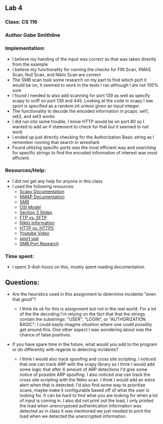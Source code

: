 ## Lab 4
### Class: CS 116
### Author Gabe Smithline

### Implementation:
- I believe my handing of the input was correct as that was taken directly from the example
- I believe my functionality for running the checks for FIN Scan, XMAS Scan, Null Scan, and Nikto Scan are correct
- The SMB scan took some research on my part to find which port it would be on, It seemed to work in the tests I ran although I am not 100% sure
- I found I needed to also add scanning for port 139 as well as specify scapy to sniff on port 139 and 445.  Looking at the code in scapy I see sport is specified as a random int unless given an input integer. 
- The functionality to decode the encoded information in pcaps: set1, set2, and set3 works
- I did run into some trouble, I know HTTP would be on port 80 so I wanted to add an if statement to check for that but it seemed to not work
- I ended up just directly checking for the Authorization Basic string as I remember running that search in wireshark
- Found utilizing specific ports was the most efficient way and searching for specific strings to find the encoded information of interest was most efficient.

### Resources/Help:
- I did not get any help for anyone in this class 
- I used the following resources:
    - [Scapy Documentation](https://buildmedia.readthedocs.org/media/pdf/scapy/stable/scapy.pdf)
    - [NMAP Documentation](https://nmap.org/docs.html)
    - [SMB](https://www.upguard.com/blog/smb-port#:~:text=SMB%20is%20a%20network%20file,dialects%20that%20communicate%20over%20NetBIOS.)
    - [OSI Model](https://www.imperva.com/learn/application-security/osi-model/)
    - [Section 3 Slides](https://canvas.tufts.edu/courses/40248/pages/3-dot-2-reading?module_item_id=827092)
    - [FTP vs. SFTP](https://titanftp.com/2021/02/23/whats-the-difference-ftp-sftp-and-ftp-s/#:~:text=The%20FTP%20protocol%20typically%20uses,Control%20Connection%20or%20Command%20Connection.)
    - [Nikto Information](https://www.freecodecamp.org/news/an-introduction-to-web-server-scanning-with-nikto/)
    - [HTTP vs. HTTPS]( https://www.cloudflare.com/learning/ssl/why-is-http-not-secure/#:~:text=HTTPS%20is%20HTTP%20with%20encryption,far%20more%20secure%20than%20HTTP.)
    - [Youtube Video](https://www.youtube.com/watch?v=gOcT5r0spVM)
    - [sport use](https://stackoverflow.com/questions/41734149/comparing-port-numbers-of-packets-in-python)
    - [SMB Port Research](https://4sysops.com/archives/smb-port-number-ports-445-139-138-and-137-explained/) 

   
### Time spent:
- I spent 3-4ish hours on this, mostly spent reading documentation

## Questions:
- Are the heuristics used in this assignment to determine incidents "even that good"?
    - I think its ok for this is assignment but not in the real world.  For a lot of the the decoding I'm relying on the fact that that the strings contain the substrings: "USER", "LOGIN", or "AUTHORIZATION BASIC"; I could easily imagine situation where one could possibly get around this.  One other aspect I was wondering about was the chance of false positives.  

- If you have spare time in the future, what would you add to the program or do differently with regards to detecting incidents?
    - I think I would also track spoofing and cross site scripting.  I noticed that one can track ARP with the scapy library so I think I would add some logic that after X amount of ARP detections I'd give some notice of possible ARP spoofing.  I also noticed one can track the cross site scripting with the Nikto scan. I think I would add an extra alert when that is detected.  I'd also find some way to prioritize scans, maybe make it configurable based off of what the user is looking for.  It can be hard to find what you are looking for when a lot of input is coming in. I also did not print out the load, I only printed the load when unencryptoed authentication information was detected as in class it was mentioned we just needed to print the load when we detected the unencrypted information. 

    

